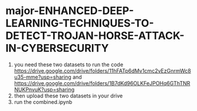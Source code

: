 # major-ENHANCED-DEEP-LEARNING-TECHNIQUES-TO-DETECT-TROJAN-HORSE-ATTACK-IN-CYBERSECURITY
1. you need these two datasets to run the code https://drive.google.com/drive/folders/11hFATp6dMv1cmc2vEzGnrmWc8u35-mme?usp=sharing and https://drive.google.com/drive/folders/1B7dKd96OLKFeJPOHq6GThTNRNUKPnvuK?usp=sharing
2. then upload these two datasets in your drive
3. run the combined.ipynb
